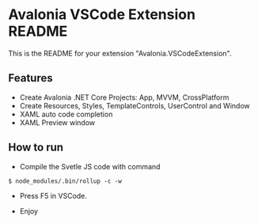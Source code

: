 # Avalonia VSCode Extension README

This is the README for your extension "Avalonia.VSCodeExtension". 

## Features

* Create Avalonia .NET Core Projects: App, MVVM, CrossPlatform
* Create Resources, Styles, TemplateControls, UserControl and Window
* XAML auto code completion 
* XAML Preview window

## How to run

* Compile the Svetle JS code with command
```
$ node_modules/.bin/rollup -c -w
```

* Press F5 in VSCode.

* Enjoy